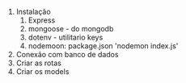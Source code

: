 1. Instalação
   1. Express
   2. mongoose - do mongodb
   3. dotenv - utilitario keys
   4. nodemoon: package.json 'nodemon index.js'
2. Conexão com banco de dados
3. Criar as rotas
4. Criar os models
